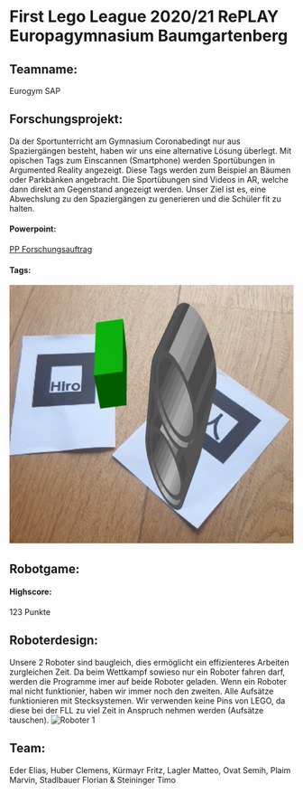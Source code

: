 # First Lego League 2020/21 RePLAY Europagymnasium Baumgartenberg
## Teamname:
Eurogym SAP
## Forschungsprojekt:
Da der Sportunterricht am Gymnasium Coronabedingt nur aus Spaziergängen besteht, haben wir uns eine alternative Lösung überlegt. Mit opischen Tags zum Einscannen (Smartphone) werden Sportübungen in Argumented Reality angezeigt. Diese Tags werden zum Beispiel an Bäumen oder Parkbänken angebracht. Die Sportübungen sind Videos in AR, welche dann direkt am Gegenstand angezeigt werden. Unser Ziel ist es, eine Abwechslung zu den Spaziergängen zu generieren und die Schüler fit zu halten.
#### Powerpoint:
[PP Forschungsauftrag](Forschungsauftrag)
#### Tags:
![Tags](ar-beispiel.png)
## Robotgame:
#### Highscore:
123 Punkte
## Roboterdesign:
Unsere 2 Roboter sind baugleich, dies ermöglicht ein effizienteres Arbeiten zurgleichen Zeit. Da beim Wettkampf sowieso nur ein Roboter fahren darf, werden die Programme imer auf beide Roboter geladen. Wenn ein Roboter mal nicht funktionier, haben wir immer noch den zweiten. 
Alle Aufsätze funktionieren mit Stecksystemen. Wir verwenden keine Pins von LEGO, da diese bei der FLL zu viel Zeit in Anspruch nehmen werden (Aufsätze tauschen).
![Roboter 1](Roboter1.jpeg)
## Team:
Eder Elias, 
Huber Clemens, 
Kürmayr Fritz, 
Lagler Matteo, 
Ovat Semih, 
Plaim Marvin, 
Stadlbauer Florian & 
Steininger Timo
